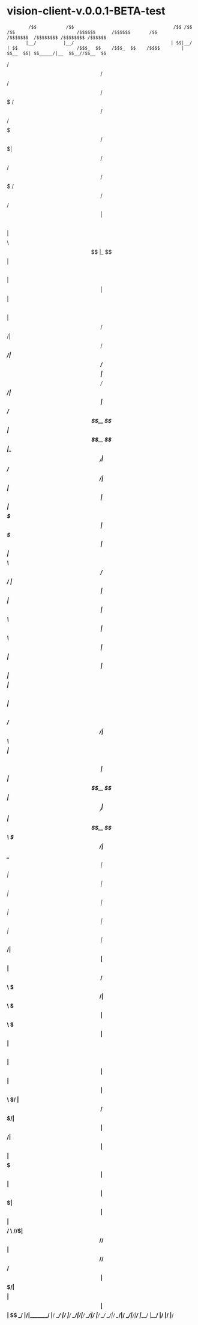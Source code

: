 # vision-client-v.0.0.1-BETA-test
            /$$           /$$                                     /$$ /$$                       /$$                       /$$$$$$      /$$$$$$       /$$         /$$$$$$$  /$$$$$$$$ /$$$$$$$$ /$$$$$$ 
           |__/          |__/                                    | $$|__/                      | $$                      /$$$_  $$    /$$$_  $$    /$$$$        | $$__  $$| $$_____/|__  $$__//$$__  $$
 /$$    /$$ /$$  /$$$$$$$ /$$  /$$$$$$  /$$$$$$$         /$$$$$$$| $$ /$$  /$$$$$$  /$$$$$$$  /$$$$$$         /$$    /$$| $$$$\ $$   | $$$$\ $$   |_  $$        | $$  \ $$| $$         | $$  | $$  \ $$
|  $$  /$$/| $$ /$$_____/| $$ /$$__  $$| $$__  $$       /$$_____/| $$| $$ /$$__  $$| $$__  $$|_  $$_/        |  $$  /$$/| $$ $$ $$   | $$ $$ $$     | $$        | $$$$$$$ | $$$$$      | $$  | $$$$$$$$
 \  $$/$$/ | $$|  $$$$$$ | $$| $$  \ $$| $$  \ $$      | $$      | $$| $$| $$$$$$$$| $$  \ $$  | $$           \  $$/$$/ | $$\ $$$$   | $$\ $$$$     | $$        | $$__  $$| $$__/      | $$  | $$__  $$
  \  $$$/  | $$ \____  $$| $$| $$  | $$| $$  | $$      | $$      | $$| $$| $$_____/| $$  | $$  | $$ /$$        \  $$$/  | $$ \ $$$   | $$ \ $$$     | $$        | $$  \ $$| $$         | $$  | $$  | $$
   \  $/   | $$ /$$$$$$$/| $$|  $$$$$$/| $$  | $$      |  $$$$$$$| $$| $$|  $$$$$$$| $$  | $$  |  $$$$/         \  $//$$|  $$$$$$//$$|  $$$$$$//$$ /$$$$$$      | $$$$$$$/| $$$$$$$$   | $$  | $$  | $$
    \_/    |__/|_______/ |__/ \______/ |__/  |__/       \_______/|__/|__/ \_______/|__/  |__/   \___/            \_/|__/ \______/|__/ \______/|__/|______/      |_______/ |________/   |__/  |__/  |__/
                                                                                                                                                                                                       
                                                                                                                                                                                                       
                                                                                                                                                                                                       
